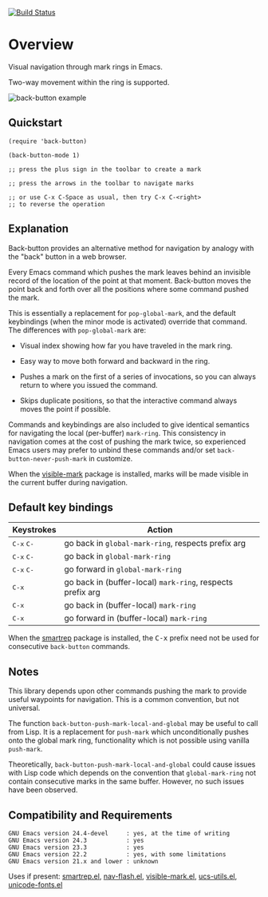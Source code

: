 [![Build Status](https://secure.travis-ci.org/rolandwalker/back-button.png?branch=master)](http://travis-ci.org/rolandwalker/back-button)

# Overview

Visual navigation through mark rings in Emacs.

Two-way movement within the ring is supported.

![back-button example](https://raw.githubusercontent.com/rolandwalker/back-button/master/back_button_example.png)

## Quickstart

```elisp
(require 'back-button)
 
(back-button-mode 1)
 
;; press the plus sign in the toolbar to create a mark
 
;; press the arrows in the toolbar to navigate marks
 
;; or use C-x C-Space as usual, then try C-x C-<right>
;; to reverse the operation
```

## Explanation

Back-button provides an alternative method for navigation by
analogy with the "back" button in a web browser.

Every Emacs command which pushes the mark leaves behind an
invisible record of the location of the point at that moment.
Back-button moves the point back and forth over all the positions
where some command pushed the mark.

This is essentially a replacement for `pop-global-mark`, and the
default keybindings (when the minor mode is activated) override
that command.  The differences with `pop-global-mark` are:

* Visual index showing how far you have traveled in the
  mark ring.

* Easy way to move both forward and backward in the ring.

* Pushes a mark on the first of a series of invocations, so you
  can always return to where you issued the command.

* Skips duplicate positions, so that the interactive command
  always moves the point if possible.

Commands and keybindings are also included to give identical
semantics for navigating the local (per-buffer) `mark-ring`.  This
consistency in navigation comes at the cost of pushing the mark
twice, so experienced Emacs users may prefer to unbind these
commands and/or set `back-button-never-push-mark` in customize.

When the [visible-mark](http://www.emacswiki.org/emacs/visible-mark.el) package is installed, marks will be
made visible in the current buffer during navigation.

## Default key bindings

Keystrokes                          | Action
------------------------------------|--------------------------------
<kbd>C-x</kbd> <kbd>C-<SPC></kbd>   | go back in `global-mark-ring`, respects prefix arg  
<kbd>C-x</kbd> <kbd>C-<left></kbd>  | go back in `global-mark-ring`  
<kbd>C-x</kbd> <kbd>C-<right></kbd> | go forward in `global-mark-ring`  
<kbd>C-x</kbd> <kbd><SPC></kbd>     | go back in (buffer-local) `mark-ring`, respects prefix arg  
<kbd>C-x</kbd> <kbd><left></kbd>    | go back in (buffer-local) `mark-ring`  
<kbd>C-x</kbd> <kbd><right></kbd>   | go forward in (buffer-local) `mark-ring`  

When the [smartrep](http://github.com/myuhe/smartrep.el) package is installed, the <kbd>C-x</kbd> prefix need
not be used for consecutive `back-button` commands.

## Notes

This library depends upon other commands pushing the mark to
provide useful waypoints for navigation.  This is a common
convention, but not universal.

The function `back-button-push-mark-local-and-global` may be
useful to call from Lisp.  It is a replacement for `push-mark`
which unconditionally pushes onto the global mark ring,
functionality which is not possible using vanilla `push-mark`.

Theoretically, `back-button-push-mark-local-and-global` could
cause issues with Lisp code which depends on the convention that
`global-mark-ring` not contain consecutive marks in the same
buffer.  However, no such issues have been observed.

## Compatibility and Requirements

	GNU Emacs version 24.4-devel     : yes, at the time of writing
	GNU Emacs version 24.3           : yes
	GNU Emacs version 23.3           : yes
	GNU Emacs version 22.2           : yes, with some limitations
	GNU Emacs version 21.x and lower : unknown

Uses if present: [smartrep.el](http://github.com/myuhe/smartrep.el), [nav-flash.el](http://github.com/rolandwalker/nav-flash), [visible-mark.el](http://www.emacswiki.org/emacs/visible-mark.el),
[ucs-utils.el](http://github.com/rolandwalker/ucs-utils), [unicode-fonts.el](http://github.com/rolandwalker/unicode-fonts)
